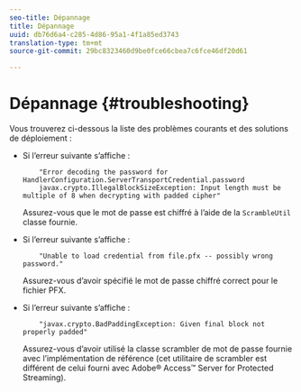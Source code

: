 ```yaml
---
seo-title: Dépannage
title: Dépannage
uuid: db76d6a4-c285-4d86-95a1-4f1a85ed3743
translation-type: tm+mt
source-git-commit: 29bc8323460d9be0fce66cbea7c6fce46df20d61

---
```



# Dépannage {#troubleshooting}

Vous trouverez ci-dessous la liste des problèmes courants et des solutions de déploiement :

* Si l’erreur suivante s’affiche :

   ```
       "Error decoding the password for HandlerConfiguration.ServerTransportCredential.password  
       javax.crypto.IllegalBlockSizeException: Input length must be multiple of 8 when decrypting with padded cipher"
   ```

   Assurez-vous que le mot de passe est chiffré à l’aide de la `ScrambleUtil` classe fournie.

* Si l’erreur suivante s’affiche :

   ```
       "Unable to load credential from file.pfx -- possibly wrong password."
   ```

   Assurez-vous d’avoir spécifié le mot de passe chiffré correct pour le fichier PFX.

* Si l’erreur suivante s’affiche :

   ```
       "javax.crypto.BadPaddingException: Given final block not properly padded"
   ```

   Assurez-vous d’avoir utilisé la classe scrambler de mot de passe fournie avec l’implémentation de référence (cet utilitaire de scrambler est différent de celui fourni avec Adobe® Access™ Server for Protected Streaming).

